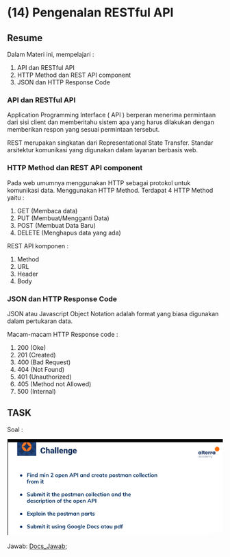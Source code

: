 # (14) Pengenalan RESTful API

## Resume 

Dalam Materi ini, mempelajari :
1. API dan RESTful API 
2. HTTP Method dan REST API component
3. JSON dan HTTP Response Code

### API dan RESTful API
Application Programming Interface ( API ) berperan menerima permintaan dari sisi client dan memberitahu sistem apa yang harus dilakukan dengan memberikan respon yang sesuai permintaan tersebut.

REST merupakan singkatan dari Representational State Transfer. Standar arsitektur komunikasi yang digunakan dalam layanan berbasis web.

### HTTP Method dan REST API component
Pada web umumnya menggunakan HTTP sebagai protokol untuk komunikasi data. Menggunakan HTTP Method. Terdapat 4 HTTP Method yaitu :

1. GET (Membaca data)
2. PUT (Membuat/Mengganti Data)
3. POST (Membuat Data Baru)
4. DELETE (Menghapus data yang ada)

REST API komponen :
1. Method
2. URL
3. Header
4. Body

### JSON dan HTTP Response Code

JSON atau Javascript Object Notation adalah format yang biasa digunakan dalam pertukaran data.

Macam-macam HTTP Response code :
1. 200 (Oke)
2. 201 (Created)
3. 400 (Bad Request)
4. 404 (Not Found)
5. 401 (Unauthorized)
6. 405 (Method not Allowed)
7. 500 (Internal)

## TASK

Soal : 

<img src="./screenshoot/task.png" width="600">

Jawab: [Docs_Jawab]();
